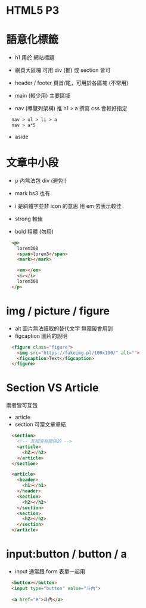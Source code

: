 # HTML5 P3

# 語意化標籤
* h1 
用於 網站標題
* 網頁大區塊
可用 div (推) 或 section 皆可
* header / footer
頁首/尾，可用於各區塊 (不常用)
* main (較少用)
主要區域

* nav (導覽列架構)
推 h1 > a 撰寫 css 會較好指定
```html
  nav > ul > li > a
  nav > a*5
```

* aside

# 文章中小段
* p 內無法包 div (避免!)
* mark bs3 也有

* i 是斜體字並非 icon 的意思
用 em 去表示較佳

* strong 較佳
* bold 粗體 (勿用)
```html
  <p>
    lorem300
    <span>lorem3</span>
    <mark></mark>

    <em></em>
    <i></i>
    lorem300
  </p>
```

# img / picture / figure
* alt 圖片無法讀取的替代文字
無障礙會用到
* figcaption 
圖片的說明
```html
  <figure class="figure">
    <img src="https://fakeimg.pl/100x100/" alt="">
    <figcaption>Text</figcaption>
  </figure>
```


# Section VS Article
兩者皆可互包
* article
* section 
可當文章章結
```html
  <section>
    <!-- 互相沒有關係的 -->
    <article>
      <h2></h2>
    </article>
  </section>

  <article>
    <header>
      <h1></h1>
    </header>
    <section>
      <h2></h2>
    </section>
    <section>
      <h2></h2>
    </section>
  </article>
```

# input:button / button / a
* input 通常跟 form 表單一起用
```html
  <button></button>
  <input type="button" value="斗內">
  
  <a href="#">斗內</a>
```